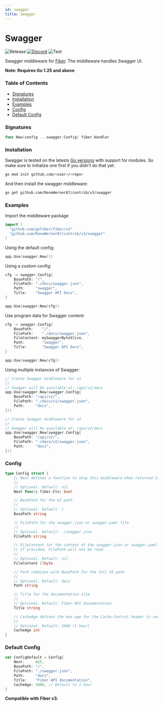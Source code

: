 ```yaml
---
id: swagger
title: Swagger
---
```


# Swagger

![Release](https://img.shields.io/github/v/tag/gofiber/contrib?filter=swagger*)
[![Discord](https://img.shields.io/discord/704680098577514527?style=flat&label=%F0%9F%92%AC%20discord&color=00ACD7)](https://gofiber.io/discord)
![Test](https://github.com/gofiber/contrib/workflows/Test%20swagger/badge.svg)

Swagger middleware for [Fiber](https://github.com/gofiber/fiber). The middleware handles Swagger UI.

**Note: Requires Go 1.25 and above**

### Table of Contents
- [Signatures](#signatures)
- [Installation](#installation)
- [Examples](#examples)
- [Config](#config)
- [Default Config](#default-config)

### Signatures
```go
func New(config ...swagger.Config) fiber.Handler
```

### Installation
Swagger is tested on the latests [Go versions](https://golang.org/dl/) with support for modules. So make sure to initialize one first if you didn't do that yet:
```bash
go mod init github.com/<user>/<repo>
```
And then install the swagger middleware:
```bash
go get github.com/ReneWerner87/contrib/v3/swagger
```

### Examples
Import the middleware package
```go
import (
  "github.com/gofiber/fiber/v3"
  "github.com/ReneWerner87/contrib/v3/swagger"
)
```

Using the default config:
```go
app.Use(swagger.New())
```

Using a custom config:
```go
cfg := swagger.Config{
    BasePath: "/",
    FilePath: "./docs/swagger.json",
    Path:     "swagger",
    Title:    "Swagger API Docs",
}

app.Use(swagger.New(cfg))
```

Use program data for Swagger content:
```go
cfg := swagger.Config{
    BasePath:    "/",
    FilePath:    "./docs/swagger.json",
    FileContent: mySwaggerByteSlice,
    Path:        "swagger",
    Title:       "Swagger API Docs",
}

app.Use(swagger.New(cfg))
```

Using multiple instances of Swagger:
```go
// Create Swagger middleware for v1
//
// Swagger will be available at: /api/v1/docs
app.Use(swagger.New(swagger.Config{
    BasePath: "/api/v1/",
    FilePath: "./docs/v1/swagger.json",
    Path:     "docs",
}))

// Create Swagger middleware for v2
//
// Swagger will be available at: /api/v2/docs
app.Use(swagger.New(swagger.Config{
    BasePath: "/api/v2/",
    FilePath: "./docs/v2/swagger.json",
    Path:     "docs",
}))
```

### Config
```go
type Config struct {
    // Next defines a function to skip this middleware when returned true.
    //
    // Optional. Default: nil
    Next func(c fiber.Ctx) bool

    // BasePath for the UI path
    //
    // Optional. Default: /
    BasePath string

    // FilePath for the swagger.json or swagger.yaml file
    //
    // Optional. Default: ./swagger.json
    FilePath string

    // FileContent for the content of the swagger.json or swagger.yaml file.
    // If provided, FilePath will not be read.
    //
    // Optional. Default: nil
    FileContent []byte

    // Path combines with BasePath for the full UI path
    //
    // Optional. Default: docs
    Path string

    // Title for the documentation site
    //
    // Optional. Default: Fiber API documentation
    Title string

    // CacheAge defines the max-age for the Cache-Control header in seconds.
    //
    // Optional. Default: 3600 (1 hour)
    CacheAge int
}
```

### Default Config
```go
var ConfigDefault = Config{
    Next:     nil,
    BasePath: "/",
    FilePath: "./swagger.json",
    Path:     "docs",
    Title:    "Fiber API documentation",
    CacheAge: 3600, // Default to 1 hour
}
```

**Compatible with Fiber v3.**

